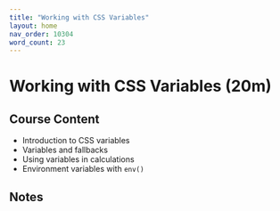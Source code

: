 ```yaml
---
title: "Working with CSS Variables"
layout: home
nav_order: 10304
word_count: 23
---
```

# Working with CSS Variables (20m)

## Course Content

- Introduction to CSS variables
- Variables and fallbacks
- Using variables in calculations
- Environment variables with `env()`

## Notes



